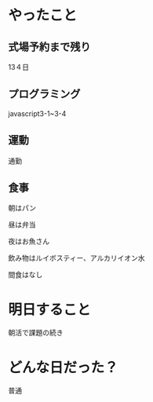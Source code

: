 # やったこと

## 式場予約まで残り

13４日

## プログラミング

javascript3-1~3-4

## 運動

通勤

## 食事

朝はパン

昼は弁当

夜はお魚さん

飲み物はルイボスティー、アルカリイオン水

間食はなし

# 明日すること

朝活で課題の続き

# どんな日だった？

普通
